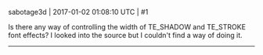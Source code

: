 sabotage3d | 2017-01-02 01:08:10 UTC | #1

Is there any way of controlling the width of TE_SHADOW and TE_STROKE font effects? I looked into the source but I couldn't find a way of doing it.

-------------------------

